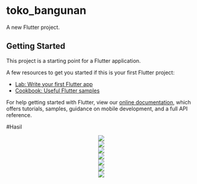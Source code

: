 # toko_bangunan

A new Flutter project.

## Getting Started

This project is a starting point for a Flutter application.

A few resources to get you started if this is your first Flutter project:

- [Lab: Write your first Flutter app](https://flutter.dev/docs/get-started/codelab)
- [Cookbook: Useful Flutter samples](https://flutter.dev/docs/cookbook)

For help getting started with Flutter, view our
[online documentation](https://flutter.dev/docs), which offers tutorials,
samples, guidance on mobile development, and a full API reference.

#Hasil

<div align="center">
  <img src="/image/1.jpg" width"10px"</img>
 </div>
 <div align="center">
  <img src="/image/2.jpg" width"10px"</img>
 </div>
 <div align="center">
  <img src="/image/3.jpg" width"10px"</img>
 </div>
 <div align="center">
  <img src="/image/4.jpg" width"10px"</img>
 </div>
 <div align="center">
  <img src="/image/5.jpg" width"10px"</img>
 </div>
 <div align="center">
  <img src="/image/6.jpg" width"10px"</img>
 </div>
 <div align="center">
  <img src="/image/7.jpg" width"10px"</img>
 </div>
